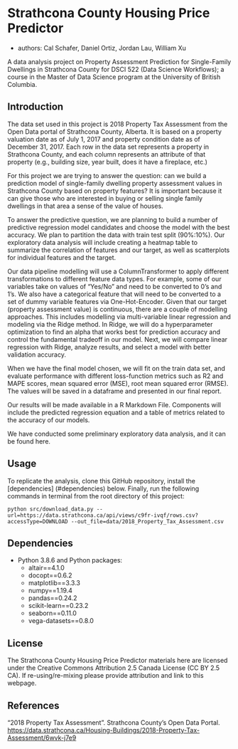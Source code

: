 # Strathcona County Housing Price Predictor
* authors: Cal Schafer, Daniel Ortiz, Jordan Lau, William Xu

A data analysis project on Property Assessment Prediction for Single-Family Dwellings in Strathcona County for DSCI 522 (Data Science Workflows); a course in the Master of Data Science program at the University of British Columbia.

## Introduction

The data set used in this project is 2018 Property Tax Assessment from the Open Data portal of Strathcona County, Alberta. It is based on a property valuation date as of July 1, 2017 and property condition date as of December 31, 2017. Each row in the data set represents a property in Strathcona County, and each column represents an attribute of that property (e.g., building size, year built, does it have a fireplace, etc.)

For this project we are trying to answer the question: can we build a prediction model of single-family dwelling property assessment values in Strathcona County based on property features? It is important because it can give those who are interested in buying or selling single family dwellings in that area a sense of the value of houses.

To answer the predictive question, we are planning to build a number of predictive regression model candidates and choose the model with the best accuracy. We plan to partition the data with train test split (90%:10%). Our exploratory data analysis will include creating a heatmap table to summarize the correlation of features and our target, as well as scatterplots for individual features and the target. 

Our data pipeline modelling will use a ColumnTransformer to apply different transformations to different feature data types. For example, some of our variables take on values of “Yes/No” and need to be converted to 0’s and 1’s. We also have a categorical feature that will need to be converted to a set of dummy variable features via One-Hot-Encoder. Given that our target (property assessment value) is continuous, there are a couple of modelling approaches. This includes modelling via multi-variable linear regression and modeling via the Ridge method. In Ridge, we will do a hyperparameter optimization to find an alpha that works best for prediction accuracy and control the fundamental tradeoff in our model. Next, we will compare linear regression with Ridge, analyze results, and select a model with better validation accuracy. 

When we have the final model chosen, we will fit on the train data set, and evaluate performance with different loss-function metrics such as R2 and MAPE scores, mean squared error (MSE), root mean squared error (RMSE). The values will be saved in a dataframe and presented in our final report.

Our results will be made available in a R Markdown File. Components will include the predicted regression equation and a table of metrics related to the accuracy of our models.

We have conducted some preliminary exploratory data analysis, and it can be found here.


## Usage
To replicate the analysis, clone this GitHub repository, install the [dependencies] (#dependencies) below. Finally, run the following commands in terminal from the root directory of this project:

```
python src/download_data.py --url=https://data.strathcona.ca/api/views/c9fr-ivqf/rows.csv?accessType=DOWNLOAD --out_file=data/2018_Property_Tax_Assessment.csv
```

## Dependencies
- Python 3.8.6 and Python packages:
   - altair==4.1.0
   - docopt==0.6.2
   - matplotlib==3.3.3
   - numpy==1.19.4
   - pandas==0.24.2
   - scikit-learn==0.23.2
   - seaborn==0.11.0
   - vega-datasets==0.8.0

## License
The Strathcona County Housing Price Predictor materials here are licensed under the Creative Commons Attribution 2.5 Canada License (CC BY 2.5 CA). If re-using/re-mixing please provide attribution and link to this webpage.

## References
“2018 Property Tax Assessment”. Strathcona County’s Open Data Portal. <https://data.strathcona.ca/Housing-Buildings/2018-Property-Tax-Assessment/6wvk-j7e9>
